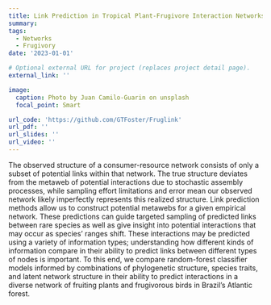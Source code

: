 ```yaml
---
title: Link Prediction in Tropical Plant-Frugivore Interaction Networks
summary: 
tags:
  - Networks
  - Frugivory
date: '2023-01-01'

# Optional external URL for project (replaces project detail page).
external_link: ''

image: 
  caption: Photo by Juan Camilo-Guarin on unsplash
  focal_point: Smart

url_code: 'https://github.com/GTFoster/Fruglink'
url_pdf: ''
url_slides: ''
url_video: ''
---
```


The observed structure of a consumer-resource network consists of only a subset of potential links within that network. The true structure deviates from the metaweb of potential interactions due to stochastic assembly processes, while sampling effort limitations and error mean our observed network likely imperfectly represents this realized structure. Link prediction methods allow us to construct potential metawebs for a given empirical network. These predictions can guide targeted sampling of predicted links between rare species as well as give insight into potential interactions that may occur as species’ ranges shift. These interactions may be predicted using a variety of information types; understanding how different kinds of information compare in their ability to predict links between different types of nodes is important. To this end, we compare random-forest classifier models informed by combinations of phylogenetic structure, species traits, and latent network structure in their ability to predict interactions in a diverse network of fruiting plants and frugivorous birds in Brazil’s Atlantic forest.
